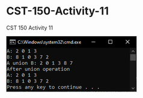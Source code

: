 # CST-150-Activity-11
 CST 150 Activity 11

![alt text](https://raw.githubusercontent.com/IttyBittyNinja/CST150-Activity-10/main/Console%20Output.png)